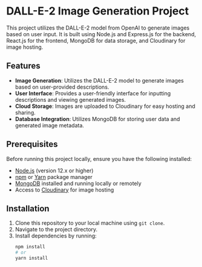 # DALL-E-2 Image Generation Project

This project utilizes the DALL-E-2 model from OpenAI to generate images based on user input. It is built using Node.js and Express.js for the backend, React.js for the frontend, MongoDB for data storage, and Cloudinary for image hosting.

## Features

- **Image Generation**: Utilizes the DALL-E-2 model to generate images based on user-provided descriptions.
- **User Interface**: Provides a user-friendly interface for inputting descriptions and viewing generated images.
- **Cloud Storage**: Images are uploaded to Cloudinary for easy hosting and sharing.
- **Database Integration**: Utilizes MongoDB for storing user data and generated image metadata.

## Prerequisites

Before running this project locally, ensure you have the following installed:

- [Node.js](https://nodejs.org/) (version 12.x or higher)
- [npm](https://www.npmjs.com/) or [Yarn](https://yarnpkg.com/) package manager
- [MongoDB](https://www.mongodb.com/) installed and running locally or remotely
- Access to [Cloudinary](https://cloudinary.com/) for image hosting

## Installation

1. Clone this repository to your local machine using `git clone`.
2. Navigate to the project directory.
3. Install dependencies by running:
   ```bash
   npm install
   # or
   yarn install
